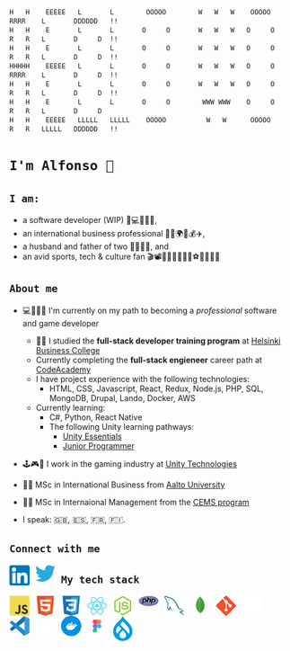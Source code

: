 ```
H   H    EEEEE   L       L        OOOOO        W   W   W    OOOOO      RRRR    L       DDDDDD   !!
H   H    E       L       L       O     O       W   W   W   O     O     R   R   L       D     D  !!
H   H    E       L       L       O     O       W   W   W   O     O     R   R   L       D     D  !!
HHHHH    EEEEE   L       L       O     O       W   W   W   O     O     RRRR    L       D     D  !!
H   H    E       L       L       O     O       W   W   W   O     O     R   R   L       D     D  !!
H   H    E       L       L       O     O        WWW WWW    O     O     R   R   L       D     D
H   H    EEEEE   LLLLL   LLLLL    OOOOO          W   W      OOOOO      R   R   LLLLL   DDDDDD   !!
```

# `I'm Alfonso 👋`

## `I am:`

- a software developer (WIP) 🤖💻👨🏽‍💻,
- an international business professional 👨‍🎓🌍💼💰✈️,
- a husband and father of two 👨‍👩‍👧‍👦, and
- an avid sports, tech & culture fan 🎬📽🏂🏼🏒🚵🏼‍♂️⚽️📡📱🎼🎹

## `About me`

- 💻👨🏽‍💻 I'm currently on my path to becoming a _professional_ software and game developer

  - 👨‍🎓 I studied the **full-stack developer training program** at [Helsinki Business College](https://en.bc.fi/)
  - Currently completing the **full-stack engieneer** career path at [CodeAcademy](www.codeacademy.com)
  - I have project experience with the following technologies:
    - HTML, CSS, Javascript, React, Redux, Node.js, PHP, SQL, MongoDB, Drupal, Lando, Docker, AWS
  - Currently learning:
    - C#, Python, React Native
    - The following Unity learning pathways:
      - [Unity Essentials](https://learn.unity.com/pathway/unity-essentials)
      - [Junior Programmer](https://learn.unity.com/pathway/junior-programmer)

- 🕹🎮👾 I work in the gaming industry at [Unity Technologies](www.unity3d.com)
- 👨‍🎓 MSc in International Business from [Aalto University](https://www.aalto.fi/en)
- 👨‍🎓 MSc in Internaional Management from the [CEMS program](https://cems.org/cems-mim)
- I speak: 🇬🇧, 🇪🇸, 🇫🇷, 🇫🇮.

## `Connect with me`

<!-- - [LinkedIn](https://www.linkedin.com/in/ortizpalma/) -->
<!-- - [Twitter](https://twitter.com/aortizpalma) -->

<img align="left" alt="LinkedIn" width="36px" src="https://raw.githubusercontent.com/aortizpalma/aortizpalma/99b306e38b655eeb11c71689e23864b49229df41/images/linkedin.svg" style="padding-right:10px;" />

<img align="left" alt="Twitter" width="36px" src="https://raw.githubusercontent.com/aortizpalma/aortizpalma/99b306e38b655eeb11c71689e23864b49229df41/images/twitter.svg" style="padding-right:10px;" />

## `My tech stack`

<!-- ![JavaScript](/images_small/js.png "JavaScript") -->

<img align="left" alt="JavaScript" width="36px" src="https://raw.githubusercontent.com/aortizpalma/aortizpalma/99b306e38b655eeb11c71689e23864b49229df41/images/js.svg" style="padding-right:10px;" />

<img align="left" alt="HTML5" width="36px" src="https://raw.githubusercontent.com/aortizpalma/aortizpalma/99b306e38b655eeb11c71689e23864b49229df41/images/html5.svg" style="padding-right:10px;" />

<img align="left" alt="CSS3" width="36px" src="https://raw.githubusercontent.com/aortizpalma/aortizpalma/99b306e38b655eeb11c71689e23864b49229df41/images/css3.svg" style="padding-right:10px;" />

<img align="left" alt="CSS3" width="36px" src="https://raw.githubusercontent.com/aortizpalma/aortizpalma/99b306e38b655eeb11c71689e23864b49229df41/images/react.svg" style="padding-right:10px;" />

<img align="left" alt="Node.js" width="36px" src="https://raw.githubusercontent.com/aortizpalma/aortizpalma/99b306e38b655eeb11c71689e23864b49229df41/images/nodejs.svg" style="padding-right:10px;" />

<img align="left" alt="PHP" width="36px" src="https://raw.githubusercontent.com/aortizpalma/aortizpalma/99b306e38b655eeb11c71689e23864b49229df41/images/php.svg" style="padding-right:10px;" />

<img align="left" alt="SQL" width="36px" src="https://raw.githubusercontent.com/aortizpalma/aortizpalma/99b306e38b655eeb11c71689e23864b49229df41/images/mysql.svg" style="padding-right:10px;" />

<img align="left" alt="MongoDB" width="36px" src="https://raw.githubusercontent.com/aortizpalma/aortizpalma/99b306e38b655eeb11c71689e23864b49229df41/images/mongodb.svg" style="padding-right:10px;" />

<img align="left" alt="Git" width="36px" src="https://raw.githubusercontent.com/aortizpalma/aortizpalma/99b306e38b655eeb11c71689e23864b49229df41/images/git.svg" style="padding-right:10px;" />

<img align="left" alt="GitHub" width="36px" src="https://raw.githubusercontent.com/aortizpalma/aortizpalma/99b306e38b655eeb11c71689e23864b49229df41/images/github.png" style="padding-right:10px;" />

<img align="left" alt="VS Code" width="36px" src="https://raw.githubusercontent.com/aortizpalma/aortizpalma/99b306e38b655eeb11c71689e23864b49229df41/images/vscode.svg" style="padding-right:10px;" />

<img align="left" alt="Command Line" width="36px" src="https://raw.githubusercontent.com/aortizpalma/aortizpalma/99b306e38b655eeb11c71689e23864b49229df41/images/cl.svg" style="padding-right:10px;" />

<img align="left" alt="Docker" width="36px" src="https://raw.githubusercontent.com/aortizpalma/aortizpalma/99b306e38b655eeb11c71689e23864b49229df41/images/docker.svg" style="padding-right:10px;" />

<img align="left" alt="Figma" width="36px" src="https://raw.githubusercontent.com/aortizpalma/aortizpalma/99b306e38b655eeb11c71689e23864b49229df41/images/figma.svg" style="padding-right:10px;" />

<img align="left" alt="Drupal" width="36px" src="https://raw.githubusercontent.com/aortizpalma/aortizpalma/99b306e38b655eeb11c71689e23864b49229df41/images/drupal.svg" style="padding-right:10px;" />
